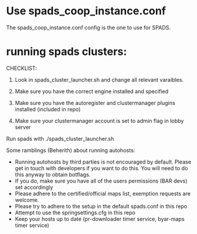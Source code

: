# Use spads_coop_instance.conf

The spads_coop_instance.conf config is the one to use for SPADS.

# running spads clusters:

CHECKLIST:

1. Look in spads_cluster_launcher.sh and change all relevant varaibles. 

2. Make sure you have the correct engine installed and specified

3. Make sure you have the autoregister and clustermanager plugins installed (included in repo)

4. Make sure your clustermanager account is set to admin flag in lobby server



Run spads with ./spads_cluster_launcher.sh

Some ramblings (Beherith) about running autohosts:
- Running autohosts by third parties is not encouraged by default. Please get in touch with developers if you want to do this. You will need to do this anyway to obtain botflags. 
- If you do, make sure you have all of the users permissions (BAR devs) set accordingly
- Please adhere to the certified/official maps list, exemption requests are welcome.
- Please try to adhere to the setup in the default spads.conf in this repo
- Attempt to use the springsettings.cfg in this repo
- Keep your hosts up to date (pr-downloader timer service, byar-maps timer service)
